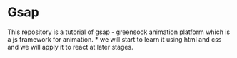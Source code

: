 # Gsap 

This repository is a tutorial of gsap - greensock animation platform which is a js framework for animation.  * we will start to learn it using html and css and we will apply it to react at later stages. 